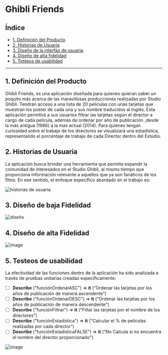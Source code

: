 # Ghibli Friends

## Índice

* [1. Definición del Producto](#1-definición-del-producto)
* [2. Historias de Usuaria](#2-historias-de-usuaria)
* [3. Diseño de la interfaz de usuaria](#3-resumen-del-proyecto)
* [4. Diseño de alta fidelidad](#4-diseño-de-alta-fidelidad)
* [5. Testeos de usabilidad](#5-Testeos-de-usabilidad)


***

## 1. Definición del Producto
Ghibli Friends, es una aplicación diseñada para quienes quieran saber un poquito más acerca de las maravillosas producciones realizadas por Studio Ghibli.
Tendrán acceso a una lista de 20 películas con unas tarjetas que muestran los poster de cada una y sus nombre traducidos al Inglés. Esta aplicación permitirá a sus usuarios filtrar las tarjetas según el director a cargo de cada película, además de  ordenar por año de publicación ,desde la más antigua (1986) a la más actual (2014). Para quiénes tengan curiosidad sobre el trabajo de los directores se visualizará una estadística, representando el porcentaje de trabajo de cada Director dentro del Estudio.

## 2. Historias de Usuaria
La aplicación busca brindar una herramienta que permita expandir la comunidad de interesados en el Studio Ghibli, al mismo tiempo que proporciona información relevante a aquellos que ya son fanáticos de los films.
En ese sentido, el enfoque específico abordado en el trabajo es:

![historias de usuaria](https://github.com/Carolinava21/DEV011-data-lovers-DL12/assets/142191821/29040a1a-d4a1-4ae0-8502-b5300ac5fb05)


## 3. Diseño de baja Fidelidad
![diseño](https://github.com/Carolinava21/DEV011-data-lovers-DL12/assets/142191821/596a97d8-748f-4d1d-8ba6-7708e2f6dcf1)


## 4. Diseño de alta Fidelidad
![image](https://github.com/Carolinava21/DEV011-data-lovers-DL12/assets/142191821/5d41d0b4-e871-410f-9235-cbcea4f27998)


## 5. Testeos de usabilidad
La efectividad de las funciones dentro de la aplicación ha sido analizada a través de pruebas unitarias creadas específicamente:
- [ ] **Describe** ("funciónOrdenarASC") => **it** ("Ordenar las tarjetas por los años de publicación de manera ascendente")
- [ ] **Describe** ("funciónOrdenarDESC") => **it** ("Ordenar las tarjetas por los años de publicación de manera descendente")
- [ ] **Describe** ("funciónFiltrar") => **it** ("Filtar las tarjetas por el nombre de los directores")
- [ ] **Describe** ("funciónEstadística") => **it** ("Calcular el % de películas realizadas por cada director")
- [ ] **Describe** ("funciónEstadísticaFALSE") => **it** ("No Calcula si no encuentra el nombre del director proporcionado")
  
![image](https://github.com/Carolinava21/DEV011-data-lovers-DL12/assets/142191821/f12d560d-3432-4217-9f85-0070412ee5f3)



